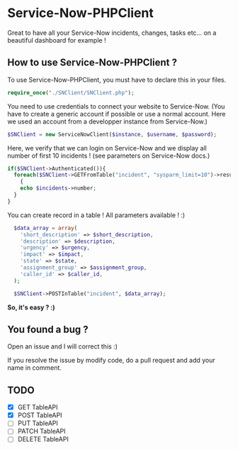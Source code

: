 # Service-Now-PHPClient

Great to have all your Service-Now incidents, changes, tasks etc... on a beautiful dashboard for example !

## How to use Service-Now-PHPClient ?

To use Service-Now-PHPClient, you must have to declare this in your files.

```php
require_once("./SNClient/SNClient.php");
```

You need to use credentials to connect your website to Service-Now.
(You have to create a generic account if possible or use a normal account. Here we used an account from a developper instance from Service-Now.)

```php
$SNClient = new ServiceNowClient($instance, $username, $password);
```

Here, we verify that we can login on Service-Now and we display all number of first 10 incidents ! (see parameters on
  Service-Now docs.)

```php
if($SNClient->Authenticated()){
  foreach($SNClient->GETFromTable("incident", "sysparm_limit=10")->result as $incidents)
	{
    echo $incidents->number;
  }
}
```

You can create record in a table ! All parameters available ! :)
```php
  $data_array = array(
    'short_description' => $short_description,
    'description' => $description,
    'urgency' => $urgency,
    'impact' => $impact,
    'state' => $state,
    'assignment_group' => $assignment_group,
    'caller_id' => $caller_id,
  );

  $SNClient->POSTInTable("incident", $data_array);
```

**So, it's easy ? :)**

## You found a bug ?

Open an issue and I will correct this :)

If you resolve the issue by modify code, do a pull request and add your name in comment.

## TODO
- [x] GET TableAPI
- [x] POST TableAPI
- [ ] PUT TableAPI
- [ ] PATCH TableAPI
- [ ] DELETE TableAPI
